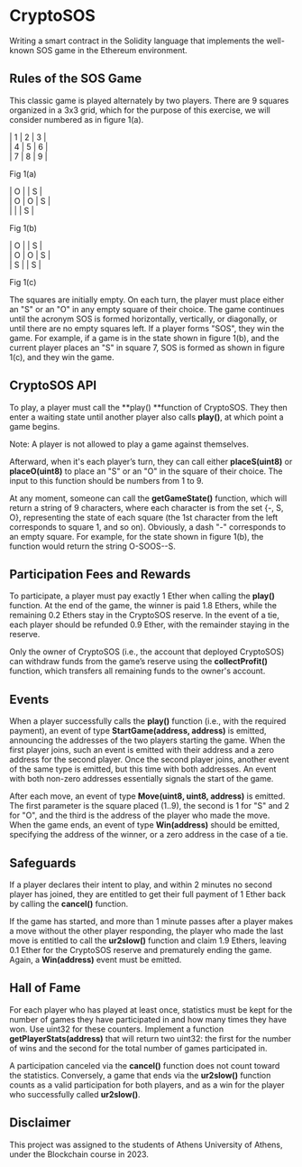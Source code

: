 # CryptoSOS

Writing a smart contract in the Solidity language that implements the well-known SOS game in the Ethereum environment.

## Rules of the SOS Game

This classic game is played alternately by two players. There are 9 squares organized in a 3x3 grid, which for the purpose of this exercise, we will consider numbered as in figure 1(a).

| 1 | 2 | 3 | <br/>
| 4 | 5 | 6 | <br/>
| 7 | 8 | 9 | <br/>

Fig 1(a)

| O |   | S | <br/>
| O | O | S | <br/>
|   |   | S | <br/>

Fig 1(b)

| O |   | S | <br/>
| O | O | S | <br/>
| S |   | S | <br/>

Fig 1(c)

The squares are initially empty. On each turn, the player must place either an "S" or an "O" in any empty square of their choice. The game continues until the acronym SOS is formed horizontally, vertically, or diagonally, or until 
there are no empty squares left. If a player forms "SOS", they win the game. For example, if a game is in the state shown in figure 1(b), and the current player places an "S" in square 7, SOS is formed as shown in figure 1(c), and they win the game.

## CryptoSOS API

To play, a player must call the **play() **function of CryptoSOS. They then enter a waiting state until another player also calls **play()**, at which point a game begins.

Note: A player is not allowed to play a game against themselves.

Afterward, when it's each player’s turn, they can call either **placeS(uint8)** or **placeO(uint8)** to place an "S" or an "O" in the square of their choice. The input to this function should be numbers from 1 to 9.

At any moment, someone can call the **getGameState()** function, which will return a string of 9 characters, where each character is from the set {-, S, O}, representing the state of each square (the 1st character from the left corresponds to square 1, and so on). Obviously, a dash "-" corresponds to an empty square. For example, for the state shown in figure 1(b), the function would return the string O-SOOS--S.

## Participation Fees and Rewards

To participate, a player must pay exactly 1 Ether when calling the **play()** function. At the end of the game, the winner is paid 1.8 Ethers, while the remaining 0.2 Ethers stay in the CryptoSOS reserve. In the event of a tie, each player should be refunded 0.9 Ether, with the remainder staying in the reserve.

Only the owner of CryptoSOS (i.e., the account that deployed CryptoSOS) can withdraw funds from the game’s reserve using the **collectProfit()** function, which transfers all remaining funds to the owner's account.

## Events

When a player successfully calls the **play()** function (i.e., with the required payment), an event of type **StartGame(address, address)** is emitted, announcing the addresses of the two players starting the game. When the first player joins, such an event is emitted with their address and a zero address for the second player. Once the second player joins, another event of the same type is emitted, but this time with both addresses. An event with both non-zero addresses essentially signals the start of the game.

After each move, an event of type **Move(uint8, uint8, address)** is emitted. The first parameter is the square placed (1..9), the second is 1 for "S" and 2 for "O", and the third is the address of the player who made the move. When the game ends, an event of type **Win(address)** should be emitted, specifying the address of the winner, or a zero address in the case of a tie.

## Safeguards

If a player declares their intent to play, and within 2 minutes no second player has joined, they are entitled to get their full payment of 1 Ether back by calling the **cancel()** function.

If the game has started, and more than 1 minute passes after a player makes a move without the other player responding, the player who made the last move is entitled to call the **ur2slow()** function and claim 1.9 Ethers, leaving 0.1 Ether for the CryptoSOS reserve and prematurely ending the game. Again, a **Win(address)** event must be emitted.

## Hall of Fame

For each player who has played at least once, statistics must be kept for the number of games they have participated in and how many times they have won. Use uint32 for these counters. Implement a function **getPlayerStats(address)** that will return two uint32: the first for the number of wins and the second for the total number of games participated in.

A participation canceled via the **cancel()** function does not count toward the statistics. Conversely, a game that ends via the **ur2slow()** function counts as a valid participation for both players, and as a win for the player who successfully called **ur2slow()**.

## Disclaimer

This project was assigned to the students of Athens University of Athens, under the Blockchain course in 2023. 

